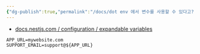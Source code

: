 ```yaml
---
{"dg-publish":true,"permalink":"/docs/dot env 에서 변수를 사용할 수 있다고? {NodeJS} {dotenv-expand}/","title":"dot env 에서 변수를 사용할 수 있다고? {NodeJS} {dotenv-expand}"}
---
```


- [docs.nestjs.com / configuration / expandable variables](https://docs.nestjs.com/techniques/configuration#expandable-variables)

```
APP_URL=mywebsite.com
SUPPORT_EMAIL=support@${APP_URL}
```
